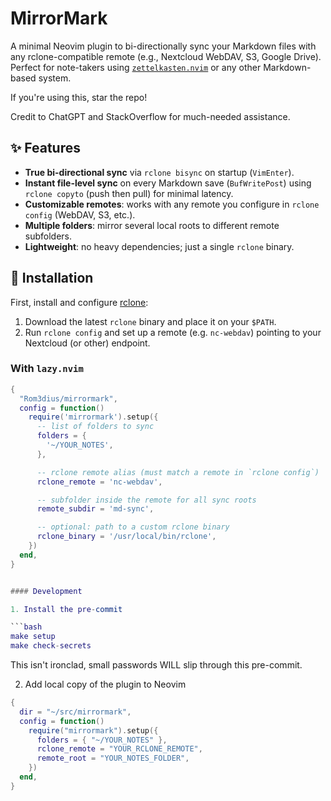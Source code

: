 # MirrorMark

A minimal Neovim plugin to bi-directionally sync your Markdown files with any rclone-compatible remote (e.g., Nextcloud WebDAV, S3, Google Drive). Perfect for note-takers using [`zettelkasten.nvim`](https://github.com/Furkanzmc/zettelkasten.nvim) or any other Markdown-based system.

If you're using this, star the repo!

Credit to ChatGPT and StackOverflow for much-needed assistance.

## ✨ Features

- **True bi-directional sync** via `rclone bisync` on startup (`VimEnter`).
- **Instant file-level sync** on every Markdown save (`BufWritePost`) using `rclone copyto` (push then pull) for minimal latency.
- **Customizable remotes**: works with any remote you configure in `rclone config` (WebDAV, S3, etc.).
- **Multiple folders**: mirror several local roots to different remote subfolders.
- **Lightweight**: no heavy dependencies; just a single `rclone` binary.

## 🔧 Installation

First, install and configure [rclone](https://rclone.org/):

1. Download the latest `rclone` binary and place it on your `$PATH`.
2. Run `rclone config` and set up a remote (e.g. `nc-webdav`) pointing to your Nextcloud (or other) endpoint.

### With `lazy.nvim`

````lua
{
  "Rom3dius/mirrormark",
  config = function()
    require('mirrormark').setup({
      -- list of folders to sync
      folders = {
        '~/YOUR_NOTES',
      },

      -- rclone remote alias (must match a remote in `rclone config`)
      rclone_remote = 'nc-webdav',

      -- subfolder inside the remote for all sync roots
      remote_subdir = 'md-sync',

      -- optional: path to a custom rclone binary
      rclone_binary = '/usr/local/bin/rclone',
    })
  end,
}


#### Development

1. Install the pre-commit

```bash
make setup
make check-secrets
````

This isn't ironclad, small passwords WILL slip through this pre-commit.

2. Add local copy of the plugin to Neovim

```lua
{
  dir = "~/src/mirrormark",
  config = function()
    require("mirrormark").setup({
      folders = { "~/YOUR_NOTES" },
      rclone_remote = "YOUR_RCLONE_REMOTE",
      remote_root = "YOUR_NOTES_FOLDER",
    })
  end,
}
```
